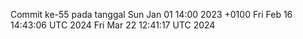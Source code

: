 Commit ke-55 pada tanggal Sun Jan 01 14:00 2023 +0100
Fri Feb 16 14:43:06 UTC 2024
Fri Mar 22 12:41:17 UTC 2024
